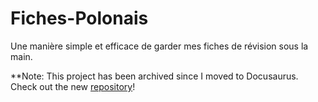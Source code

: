 # Fiches-Polonais
Une manière simple et efficace de garder mes fiches de révision sous la main.

**Note: This project has been archived since I moved to Docusaurus. Check out the new [repository](https://github.com/Selenuix/Fiches-Polonais-Docusaurus/)!
